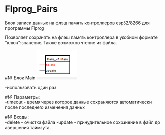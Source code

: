 # Flprog_Pairs
 Блок записи данных на флэш память контроллеров esp32/8266 для программы Flprog 

Позволяет сохранять на флэш память контроллера в удобном формате "ключ":значение.
Также возможно чтение из файла.

#№ Блок Main
![promo](/docs/main.png)

-использовать один раз<br>

#№ Параметры:<br>
	-timeout - время через которое данные сохраняются автоматически после последнего изменения данных

#№ Входы:<br>
	-delete - очистка файла
	-update - принудительное сохранение в файл до авершения таймаута.
	
